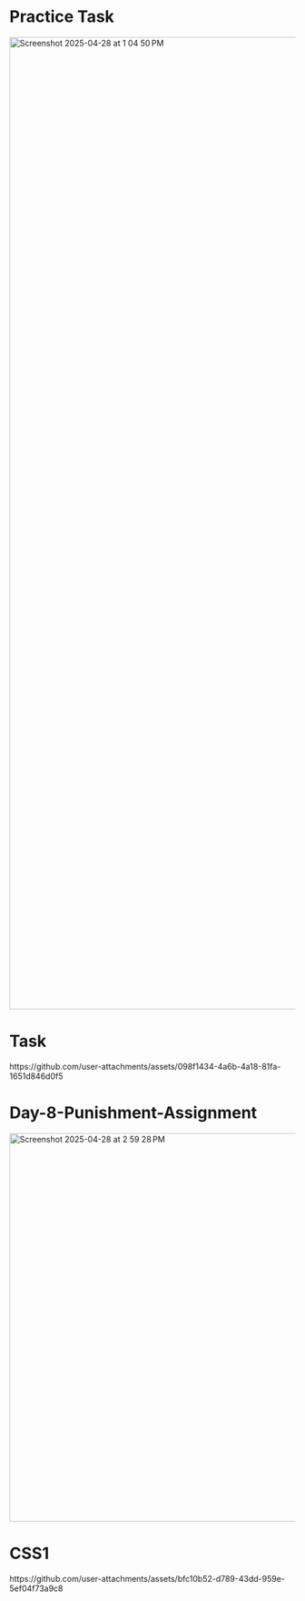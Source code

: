 <h1>Practice Task</h1>
<img width="1710" alt="Screenshot 2025-04-28 at 1 04 50 PM" src="https://github.com/user-attachments/assets/ab2ed605-f8fe-4df9-9455-158d312e3484" />
<h1>Task</h1>
https://github.com/user-attachments/assets/098f1434-4a6b-4a18-81fa-1651d846d0f5
<h1>Day-8-Punishment-Assignment</h1>
<img width="683" alt="Screenshot 2025-04-28 at 2 59 28 PM" src="https://github.com/user-attachments/assets/fd168919-3a42-4d85-b5c1-bfafc98f7869" />
<h1>CSS1</h1>
https://github.com/user-attachments/assets/bfc10b52-d789-43dd-959e-5ef04f73a9c8

